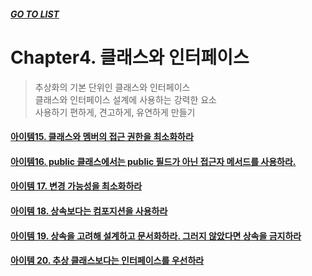 ##### [GO TO LIST](../README.md)

# Chapter4. 클래스와 인터페이스
> 추상화의 기본 단위인 클래스와 인터페이스  
> 클래스와 인터페이스 설계에 사용하는 강력한 요소  
> 사용하기 편하게, 견고하게, 유연하게 만들기

#### [아이템15. 클래스와 멤버의 접근 권한을 최소화하라](./item15/README.md)
#### [아이템16. public 클래스에서는 public 필드가 아닌 접근자 메서드를 사용하라.](./item16/README.md)
#### [아이템 17. 변경 가능성을 최소화하라](./item17/README.md)
#### [아이템 18. 상속보다는 컴포지션을 사용하라](./item18/README.md)
#### [아이템 19. 상속을 고려해 설계하고 문서화하라. 그러지 않았다면 상속을 금지하라](./item19/README.md)
#### [아이템 20. 추상 클래스보다는 인터페이스를 우선하라](./item20/README.md)
